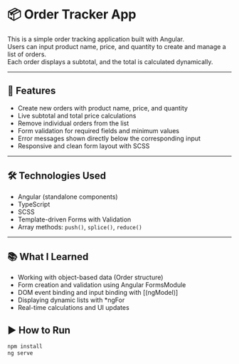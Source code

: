 # 📦 Order Tracker App

This is a simple order tracking application built with Angular.  
Users can input product name, price, and quantity to create and manage a list of orders.  
Each order displays a subtotal, and the total is calculated dynamically.

---

## 🚀 Features

- Create new orders with product name, price, and quantity
- Live subtotal and total price calculations
- Remove individual orders from the list
- Form validation for required fields and minimum values
- Error messages shown directly below the corresponding input
- Responsive and clean form layout with SCSS

---

## 🛠 Technologies Used

- Angular (standalone components)
- TypeScript
- SCSS
- Template-driven Forms with Validation
- Array methods: `push()`, `splice()`, `reduce()`

---

## 📚 What I Learned
- Working with object-based data (Order structure)
- Form creation and validation using Angular FormsModule
- DOM event binding and input binding with [(ngModel)]
- Displaying dynamic lists with *ngFor
- Real-time calculations and UI updates

## ▶️ How to Run

```bash
npm install
ng serve